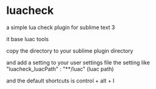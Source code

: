 # luacheck
a simple lua check plugin for sublime text 3

it base luac tools

copy the directory to your sublime plugin directory

and add a setting to your user settings file
the setting like "luacheck_luacPath" : "**/luac" (luac path)


and the default shortcuts is control + alt + l
